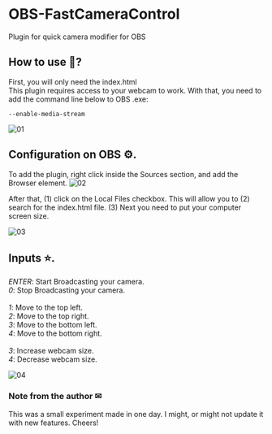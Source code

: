 # OBS-FastCameraControl
 Plugin for quick camera modifier for OBS
 
## How to use 🤔?
First, you will only need the index.html\
This plugin requires access to your webcam to work. With that, you need to add the command line below to OBS .exe:

`--enable-media-stream`

![01](https://github.com/orbtz/OBS-QuickCameraControl/blob/master/readme_images/img_01.png "OBS Configuration")

## Configuration on OBS ⚙.
To add the plugin, right click inside the Sources section, and add the Browser element.
![02](https://github.com/orbtz/OBS-QuickCameraControl/blob/master/readme_images/img_02.png "Inside OBS")

After that, (1) click on the Local Files checkbox. This will allow you to (2) search for the index.html file. (3) Next you need to put your computer screen size.

![03](https://github.com/orbtz/OBS-QuickCameraControl/blob/master/readme_images/img_03.png "Plugin Configuration")

## Inputs ⭐.
*ENTER*: Start Broadcasting your camera.\
*0*: Stop Broadcasting your camera.\
\
*1*: Move to the top left.\
*2*: Move to the top right.\
*3*: Move to the bottom left.\
*4*: Move to the bottom right.\
\
*3*: Increase webcam size.\
*4*: Decrease webcam size.

![04](https://github.com/orbtz/OBS-QuickCameraControl/blob/master/readme_images/gif_01.gif "Good!")

### Note from the author ✉
This was a small experiment made in one day. I might, or might not update it with new features. Cheers!
